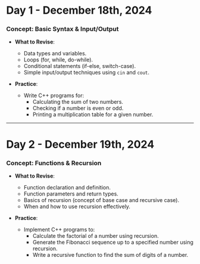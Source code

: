 # Day 1 - December 18th, 2024  

### **Concept**: Basic Syntax & Input/Output  
- **What to Revise**:  
  - Data types and variables.  
  - Loops (for, while, do-while).  
  - Conditional statements (if-else, switch-case).  
  - Simple input/output techniques using `cin` and `cout`.  

- **Practice**:  
  - Write C++ programs for:  
    - Calculating the sum of two numbers.  
    - Checking if a number is even or odd.  
    - Printing a multiplication table for a given number.  

---

# Day 2 - December 19th, 2024  

### **Concept**: Functions & Recursion  
- **What to Revise**:  
  - Function declaration and definition.  
  - Function parameters and return types.  
  - Basics of recursion (concept of base case and recursive case).  
  - When and how to use recursion effectively.  

- **Practice**:  
  - Implement C++ programs to:  
    - Calculate the factorial of a number using recursion.  
    - Generate the Fibonacci sequence up to a specified number using recursion.  
    - Write a recursive function to find the sum of digits of a number.  

